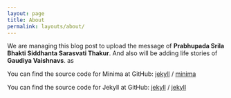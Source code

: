 ```yaml
---
layout: page
title: About
permalink: layouts/about/
---
```


We are managing this blog post to upload the message of **Prabhupada Srila Bhakti Siddhanta Sarasvati Thakur**.
  And also will be adding life stories of **Gaudiya Vaishnavs**. as

You can find the source code for Minima at GitHub:
[jekyll][jekyll-organization] /
[minima](https://github.com/jekyll/minima)

You can find the source code for Jekyll at GitHub:
[jekyll][jekyll-organization] /
[jekyll](https://github.com/jekyll/jekyll)


[jekyll-organization]: https://github.com/jekyll
